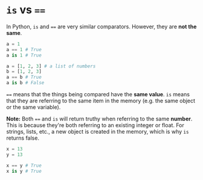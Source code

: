# `is` vs `==`

In Python, `is` and `==` are very similar comparators. However, they are **not the same**.

```python
a = 1
a == 1 # True
a is 1 # True
```

```python
a = [1, 2, 3] # a list of numbers
b = [1, 2, 3]
a == b # True
a is b # False
```

`==` means that the things being compared have the **same value**.
`is` means that they are referring to the same item in the memory (e.g. the same object or the same variable).

**Note:** Both `==` and `is` will return truthy when referring to the same **number**. This is because they're both referring to an existing integer or float.
For strings, lists, etc., a new object is created in the memory, which is why `is` returns false.

```python
x = 13
y = 13

x == y # True
x is y # True
```
